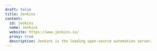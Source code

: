 ```yaml
---
draft: false
title: Jenkins
content:
  id: jenkins
  name: Jenkins
  website: https://www.jenkins.io/
  proxy: true
  description: Jenkins is the leading open-source automation server.
---
```

